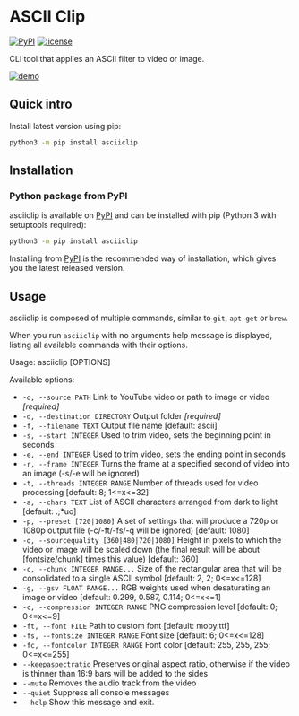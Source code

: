 # ASCII Clip

[![PyPI](https://user-images.githubusercontent.com/8215580/204163662-d1475963-b56a-44c4-9d50-cf55bf8d4a17.svg)](https://pypi.org/project/asciiclip/)
[![license](https://user-images.githubusercontent.com/8215580/204163670-af0c2bfa-0ea0-44ac-bc4e-97971dcf12f0.svg)](https://github.com/leinstay/asciiclip/blob/master/LICENSE)

CLI tool that applies an ASCII filter to video or image. 

[![demo](https://user-images.githubusercontent.com/8215580/204164792-391ddc9b-f085-412b-9ae4-16f2df3be725.png)](https://www.youtube.com/watch?v=lY-HOrYV_bk)

## Quick intro

Install latest version using pip:

```sh
python3 -m pip install asciiclip
```

## Installation

### Python package from PyPI

[pypi]: https://pypi.python.org/pypi/asciinema

asciiclip is available on [PyPI] and can be installed with pip (Python 3
with setuptools required):

```sh
python3 -m pip install asciiclip
```

Installing from [PyPI] is the recommended way of installation, which gives you the latest released version.

## Usage

asciiclip is composed of multiple commands, similar to `git`, `apt-get` or
`brew`.

When you run `asciiclip` with no arguments help message is displayed, listing
all available commands with their options.

Usage: asciiclip [OPTIONS]

Available options:

-   `-o, --source PATH`               Link to YouTube video or path to image or video  *[required]*
-   `-d, --destination DIRECTORY`     Output folder  *[required]*
-   `-f, --filename TEXT`             Output file name  [default: ascii]
-   `-s, --start INTEGER`             Used to trim video, sets the beginning point in seconds
-   `-e, --end INTEGER`               Used to trim video, sets the ending point in seconds
-   `-r, --frame INTEGER`             Turns the frame at a specified second of video into an image (-s/-e will be ignored)
-   `-t, --threads INTEGER RANGE`     Number of threads used for video processing [default: 8; 1<=x<=32]
-   `-a, --chars TEXT`                List of ASCII characters arranged from dark to light  [default: .;*uo]
-   `-p, --preset [720|1080]`         A set of settings that will produce a 720p or 1080p output file (-c/-ft/-fs/-q will be ignored)  [default: 1080]
-   `-q, --sourcequality [360|480|720|1080]` Height in pixels to which the video or image will be scaled down (the final result will be about [fontsize/chunk] times this value) [default: 360]
-   `-c, --chunk INTEGER RANGE...`    Size of the rectangular area that will be consolidated to a single ASCII symbol [default: 2, 2; 0<=x<=128]
-   `-g, --gsv FLOAT RANGE...`        RGB weights used when desaturating an image or video  [default: 0.299, 0.587, 0.114; 0<=x<=1]
-   `-c, --compression INTEGER RANGE` PNG compression level  [default: 0; 0<=x<=9]
-   `-ft, --font FILE`                Path to custom font  [default: moby.ttf]
-   `-fs, --fontsize INTEGER RANGE`   Font size  [default: 6; 0<=x<=128]
-   `-fc, --fontcolor INTEGER RANGE`  Font color  [default: 255, 255, 255; 0<=x<=255]
-   `--keepaspectratio`               Preserves original aspect ratio, otherwise if the video is thinner than 16:9 bars will be added to the sides
-   `--mute`                          Removes the audio track from the video
-   `--quiet`                         Suppress all console messages
-   `--help`                          Show this message and exit.
